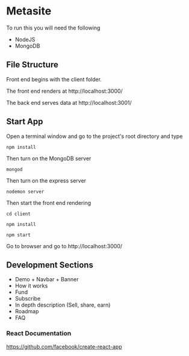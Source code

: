 # Metasite

To run this you will need the following

- NodeJS
- MongoDB

## File Structure

Front end begins with the client folder.

The front end renders at http://localhost:3000/

The back end serves data at http://localhost:3001/

## Start App

Open a terminal window and go to the project's root directory and type

<code>npm install</code>

Then turn on the MongoDB server 

<code>mongod</code>

Then turn on the express server

<code>nodemon server</code>

Then start the front end rendering

<code>cd client</code>

<code>npm install</code>

<code>npm start</code>

Go to browser and go to http://localhost:3000/

## Development Sections

- Demo + Navbar + Banner
- How it works
- Fund
- Subscribe
- In depth description (Sell, share, earn)
- Roadmap
- FAQ

### React Documentation

https://github.com/facebook/create-react-app